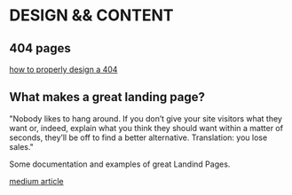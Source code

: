 # DESIGN && CONTENT

## 404 pages

[how to properly design a 404](https://medium.muz.li/the-101-course-on-crafting-404-pages-93382461b0af)


## What makes a great landing page?

"Nobody likes to hang around. If you don’t give your site visitors what they want or, indeed, explain what you think they should want within a matter of seconds, they’ll be off to find a better alternative. Translation: you lose sales."

Some documentation and examples of great Landind Pages.

[medium article](https://medium.muz.li/what-makes-a-great-landing-page-73ddc4bf649c)

